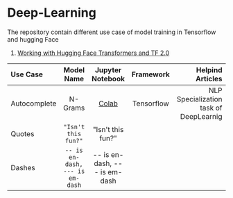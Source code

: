 # Deep-Learning
The repository contain different use case of model training in Tensorflow and hugging Face 
1. [Working with Hugging Face Transformers and TF 2.0](https://towardsdatascience.com/working-with-hugging-face-transformers-and-tf-2-0-89bf35e3555a)



 


|      Use Case          |Model Name                          |Jupyter Notebook    | Framework | Helpind Articles |                    
|:----------------|:-------------------------------:|:-----------------------------:| :----------------: |----------------: |
|Autocomplete| N-Grams          | [Colab](https://colab.research.google.com/github/faridelya/Deep-Learning/blob/main/Notebooks/Autocomplete_model_from_NLP_specialization.ipynb)  |  Tensorflow   |        NLP Specialization task of DeepLearnig       |
|Quotes          |`"Isn't this fun?"`            |"Isn't this fun?"            |                                |         |
|Dashes          |`-- is en-dash, --- is em-dash`|-- is en-dash, --- is em-dash|                     |                    |
